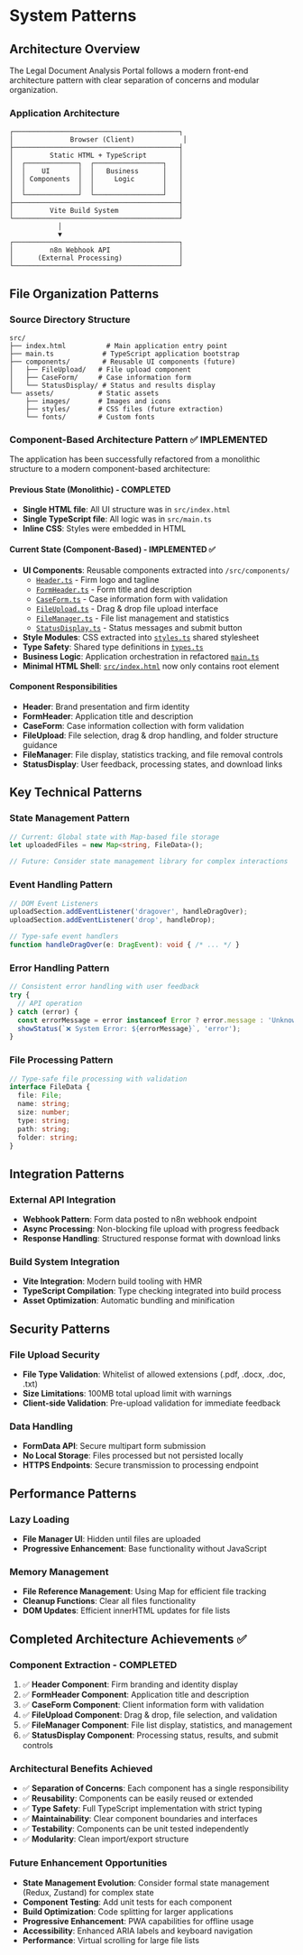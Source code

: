 # System Patterns

## Architecture Overview

The Legal Document Analysis Portal follows a modern front-end architecture pattern with clear separation of concerns and modular organization.

### Application Architecture

```
┌─────────────────────────────────────────┐
│              Browser (Client)            │
├─────────────────────────────────────────┤
│         Static HTML + TypeScript        │
│  ┌─────────────┐  ┌─────────────────┐   │
│  │    UI       │  │   Business      │   │
│  │ Components  │  │     Logic       │   │
│  │             │  │                 │   │
│  └─────────────┘  └─────────────────┘   │
├─────────────────────────────────────────┤
│         Vite Build System               │
└─────────────────────────────────────────┘
            │
            ▼
┌─────────────────────────────────────────┐
│         n8n Webhook API                 │
│      (External Processing)              │
└─────────────────────────────────────────┘
```

## File Organization Patterns

### Source Directory Structure
```
src/
├── index.html          # Main application entry point
├── main.ts            # TypeScript application bootstrap
├── components/        # Reusable UI components (future)
│   ├── FileUpload/   # File upload component
│   ├── CaseForm/     # Case information form
│   └── StatusDisplay/ # Status and results display
└── assets/           # Static assets
    ├── images/       # Images and icons
    ├── styles/       # CSS files (future extraction)
    └── fonts/        # Custom fonts
```

### Component-Based Architecture Pattern ✅ IMPLEMENTED

The application has been successfully refactored from a monolithic structure to a modern component-based architecture:

#### Previous State (Monolithic) - COMPLETED
- **Single HTML file**: All UI structure was in `src/index.html`
- **Single TypeScript file**: All logic was in `src/main.ts`
- **Inline CSS**: Styles were embedded in HTML

#### Current State (Component-Based) - IMPLEMENTED ✅
- **UI Components**: Reusable components extracted into `/src/components/`
  - [`Header.ts`](src/components/Header.ts) - Firm logo and tagline
  - [`FormHeader.ts`](src/components/FormHeader.ts) - Form title and description
  - [`CaseForm.ts`](src/components/CaseForm.ts) - Case information form with validation
  - [`FileUpload.ts`](src/components/FileUpload.ts) - Drag & drop file upload interface
  - [`FileManager.ts`](src/components/FileManager.ts) - File list management and statistics
  - [`StatusDisplay.ts`](src/components/StatusDisplay.ts) - Status messages and submit button
- **Style Modules**: CSS extracted into [`styles.ts`](src/components/styles.ts) shared stylesheet
- **Type Safety**: Shared type definitions in [`types.ts`](src/components/types.ts)
- **Business Logic**: Application orchestration in refactored [`main.ts`](src/main.ts)
- **Minimal HTML Shell**: [`src/index.html`](src/index.html) now only contains root element

#### Component Responsibilities
- **Header**: Brand presentation and firm identity
- **FormHeader**: Application title and description
- **CaseForm**: Case information collection with form validation
- **FileUpload**: File selection, drag & drop handling, and folder structure guidance
- **FileManager**: File display, statistics tracking, and file removal controls
- **StatusDisplay**: User feedback, processing states, and download links

## Key Technical Patterns

### State Management Pattern
```typescript
// Current: Global state with Map-based file storage
let uploadedFiles = new Map<string, FileData>();

// Future: Consider state management library for complex interactions
```

### Event Handling Pattern
```typescript
// DOM Event Listeners
uploadSection.addEventListener('dragover', handleDragOver);
uploadSection.addEventListener('drop', handleDrop);

// Type-safe event handlers
function handleDragOver(e: DragEvent): void { /* ... */ }
```

### Error Handling Pattern
```typescript
// Consistent error handling with user feedback
try {
  // API operation
} catch (error) {
  const errorMessage = error instanceof Error ? error.message : 'Unknown error';
  showStatus(`❌ System Error: ${errorMessage}`, 'error');
}
```

### File Processing Pattern
```typescript
// Type-safe file processing with validation
interface FileData {
  file: File;
  name: string;
  size: number;
  type: string;
  path: string;
  folder: string;
}
```

## Integration Patterns

### External API Integration
- **Webhook Pattern**: Form data posted to n8n webhook endpoint
- **Async Processing**: Non-blocking file upload with progress feedback
- **Response Handling**: Structured response format with download links

### Build System Integration
- **Vite Integration**: Modern build tooling with HMR
- **TypeScript Compilation**: Type checking integrated into build process
- **Asset Optimization**: Automatic bundling and minification

## Security Patterns

### File Upload Security
- **File Type Validation**: Whitelist of allowed extensions (.pdf, .docx, .doc, .txt)
- **Size Limitations**: 100MB total upload limit with warnings
- **Client-side Validation**: Pre-upload validation for immediate feedback

### Data Handling
- **FormData API**: Secure multipart form submission
- **No Local Storage**: Files processed but not persisted locally
- **HTTPS Endpoints**: Secure transmission to processing endpoint

## Performance Patterns

### Lazy Loading
- **File Manager UI**: Hidden until files are uploaded
- **Progressive Enhancement**: Base functionality without JavaScript

### Memory Management
- **File Reference Management**: Using Map for efficient file tracking
- **Cleanup Functions**: Clear all files functionality
- **DOM Updates**: Efficient innerHTML updates for file lists

## Completed Architecture Achievements ✅

### Component Extraction - COMPLETED
1. ✅ **Header Component**: Firm branding and identity display
2. ✅ **FormHeader Component**: Application title and description
3. ✅ **CaseForm Component**: Client information form with validation
4. ✅ **FileUpload Component**: Drag & drop, file selection, and validation
5. ✅ **FileManager Component**: File list display, statistics, and management
6. ✅ **StatusDisplay Component**: Processing status, results, and submit controls

### Architectural Benefits Achieved
- ✅ **Separation of Concerns**: Each component has a single responsibility
- ✅ **Reusability**: Components can be easily reused or extended
- ✅ **Type Safety**: Full TypeScript implementation with strict typing
- ✅ **Maintainability**: Clear component boundaries and interfaces
- ✅ **Testability**: Components can be unit tested independently
- ✅ **Modularity**: Clean import/export structure

### Future Enhancement Opportunities
- **State Management Evolution**: Consider formal state management (Redux, Zustand) for complex state
- **Component Testing**: Add unit tests for each component
- **Build Optimization**: Code splitting for larger applications
- **Progressive Enhancement**: PWA capabilities for offline usage
- **Accessibility**: Enhanced ARIA labels and keyboard navigation
- **Performance**: Virtual scrolling for large file lists